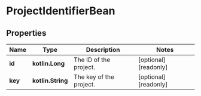 
# ProjectIdentifierBean

## Properties
Name | Type | Description | Notes
------------ | ------------- | ------------- | -------------
**id** | **kotlin.Long** | The ID of the project. |  [optional] [readonly]
**key** | **kotlin.String** | The key of the project. |  [optional] [readonly]



